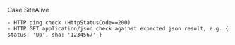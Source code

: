 
Cake.SiteAlive

	- HTTP ping check (HttpStatusCode==200)
	- HTTP GET application/json check against expected json result, e.g. { status: 'Up', sha: '1234567' }


